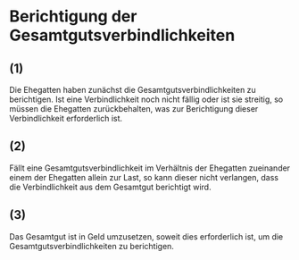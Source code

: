 # Berichtigung der Gesamtgutsverbindlichkeiten



## (1)

 Die Ehegatten haben zunächst die Gesamtgutsverbindlichkeiten zu berichtigen. Ist eine Verbindlichkeit noch nicht fällig oder ist sie streitig, so müssen die Ehegatten zurückbehalten, was zur Berichtigung dieser Verbindlichkeit erforderlich ist.

## (2)

 Fällt eine Gesamtgutsverbindlichkeit im Verhältnis der Ehegatten zueinander einem der Ehegatten allein zur Last, so kann dieser nicht verlangen, dass die Verbindlichkeit aus dem Gesamtgut berichtigt wird.

## (3)

 Das Gesamtgut ist in Geld umzusetzen, soweit dies erforderlich ist, um die Gesamtgutsverbindlichkeiten zu berichtigen. 

